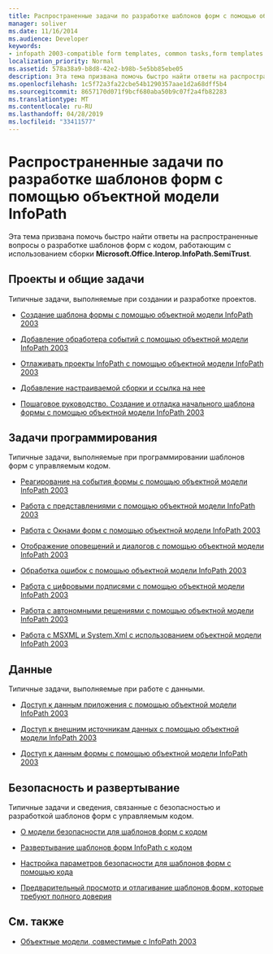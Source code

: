 ```yaml
---
title: Распространенные задачи по разработке шаблонов форм с помощью объектной модели InfoPath
manager: soliver
ms.date: 11/16/2014
ms.audience: Developer
keywords:
- infopath 2003-compatible form templates, common tasks,form templates [InfoPath 2007], common tasks for developing 2003-compatible
localization_priority: Normal
ms.assetid: 578a38a9-b8d8-42e2-b98b-5e5bb85ebe05
description: Эта тема призвана помочь быстро найти ответы на распространенные вопросы о разработке шаблонов форм с кодом, работающим с использованием сборки Microsoft.Office.Interop.InfoPath.SemiTrust.
ms.openlocfilehash: 1c5f72a3fa22cbe54b1290357aae1d2a68dff5b4
ms.sourcegitcommit: 8657170d071f9bcf680aba50b9c07f2a4fb82283
ms.translationtype: MT
ms.contentlocale: ru-RU
ms.lasthandoff: 04/28/2019
ms.locfileid: "33411577"
---
```

# <a name="common-tasks-for-developing-form-templates-using-the-infopath-object-model"></a>Распространенные задачи по разработке шаблонов форм с помощью объектной модели InfoPath

Эта тема призвана помочь быстро найти ответы на распространенные вопросы о разработке шаблонов форм с кодом, работающим с использованием сборки **Microsoft.Office.Interop.InfoPath.SemiTrust**. 
  
## <a name="projects-and-general-tasks"></a>Проекты и общие задачи

Типичные задачи, выполняемые при создании и разработке проектов.
  
- [Создание шаблона формы с помощью объектной модели InfoPath 2003](how-to-create-a-form-template-using-the-infopath-2003-object-model.md)
    
- [Добавление обработера событий с помощью объектной модели InfoPath 2003](how-to-add-an-event-handler-using-the-infopath-2003-object-model.md)
    
- [Отлаживать проекты InfoPath с помощью объектной модели InfoPath 2003](how-to-debug-infopath-projects-using-the-infopath-2003-object-model.md)
    
- [Добавление настраиваемой сборки и ссылка на нее](how-to-add-and-reference-custom-assemblies.md)
    
- [Пошаговое руководство. Создание и отладка начального шаблона формы с помощью объектной модели InfoPath 2003](walkthrough-create-and-debug-basic-form-template-using-infopath-object-model.md)
    
## <a name="programming-tasks"></a>Задачи программирования

Типичные задачи, выполняемые при программировании шаблонов форм с управляемым кодом.
  
- [Реагирование на события формы с помощью объектной модели InfoPath 2003](how-to-respond-to-form-events-using-the-infopath-2003-object-model.md)
    
- [Работа с представлениями с помощью объектной модели InfoPath 2003](how-to-work-with-views-using-the-infopath-2003-object-model.md)
    
- [Работа с Окнами форм с помощью объектной модели InfoPath 2003](how-to-work-with-form-windows-using-the-infopath-2003-object-model.md)
    
- [Отображение оповещений и диалогов с помощью объектной модели InfoPath 2003](how-to-display-alerts-and-dialog-boxes-using-the-infopath-2003-object-model.md)
    
- [Обработка ошибок с помощью объектной модели InfoPath 2003](how-to-handle-errors-using-the-infopath-2003-object-model.md)
    
- [Работа с цифровыми подписями с помощью объектной модели InfoPath 2003](how-to-work-with-digital-signatures-using-the-infopath-2003-object-model.md)
    
- [Работа с автономными решениями с помощью объектной модели InfoPath 2003](how-to-work-with-offline-solutions-using-the-infopath-2003-object-model.md)
    
- [Работа с MSXML и System.Xml с использованием объектной модели InfoPath 2003](working-with-msxml-and-system-xml-using-the-infopath-2003-object-model.md)
    
## <a name="data"></a>Данные

Типичные задачи, выполняемые при работе с данными.
  
- [Доступ к данным приложения с помощью объектной модели InfoPath 2003](how-to-access-application-data-using-the-infopath-2003-object-model.md)
    
- [Доступ к внешним источникам данных с помощью объектной модели InfoPath 2003](how-to-access-external-data-sources-using-the-infopath-2003-object-model.md)
    
- [Доступ к данным формы с помощью объектной модели InfoPath 2003](how-to-access-form-data-using-the-infopath-2003-object-model.md)
    
## <a name="security-and-deployment"></a>Безопасность и развертывание

Типичные задачи и сведения, связанные с безопасностью и разработкой шаблонов форм с управляемым кодом.
  
- [О модели безопасности для шаблонов форм с кодом](about-the-security-model-for-form-templates-with-code.md)
    
- [Развертывание шаблонов форм InfoPath с кодом](how-to-deploy-infopath-form-templates-with-code.md)
    
- [Настройка параметров безопасности для шаблонов форм с помощью кода](how-to-configure-security-settings-for-form-templates-with-code.md)
    
- [Предварительный просмотр и отлагивание шаблонов форм, которые требуют полного доверия](how-to-preview-and-debug-form-templates-that-require-full-trust.md)
    
## <a name="see-also"></a>См. также

- [Объектные модели, совместимые с InfoPath 2003](infopath-2003-compatible-object-models.md)

